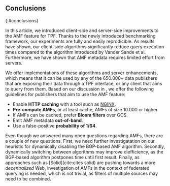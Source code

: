 ## Conclusions
{:#conclusions}

In this article, we introduced client-side and server-side improvements
to the AMF feature for TPF.
Thanks to the newly introduced benchmarking framework, our experiments are fully and easily reprodicible.
As results have shown, our client-side algorithms significantly reduce query execution times
compared to the algorithm introduced by Vander Sande et al.
Furthermore, we have shown that AMF metadata requires limited effort from servers.

We offer implementations of these algorithms and server enhancements,
which means that it can be used by any of the 650.000+ data publishers
that are exposing their data through a TPF interface,
or any client that aims to query from them.
Based on our discussion in [](#evaluation),
we offer the following guidelines for publishers that aim to use the AMF feature:

* Enable **HTTP caching** with a tool such as [NGINX](https://www.nginx.com/).
* **Pre-compute AMFs**, or at least cache, AMFs of size 10.000 or higher.
* If AMFs can be cached, prefer **Bloom filters** over GCS.
* Emit AMF metadata **out-of-band**.
* Use a false-positive **probability of 1/64**.

Even though we answered many open questions regarding AMFs,
there are a couple of new questions.
First, we need further investigatation on our heuristic for dynamically disabling the BGP-based AMF algorithm.
Secondly, dynamically switching between algorithms may improve diefficiency,
as the BGP-based algorithm postpones time until first result.
Finally, as approaches such as [Solid](cite:cites solid) are pushing towards a more _decentralized_ Web,
investigation of AMFs in the context of federated querying is needed,
which is not trivial, as filters of multiple sources may need to be combined.
